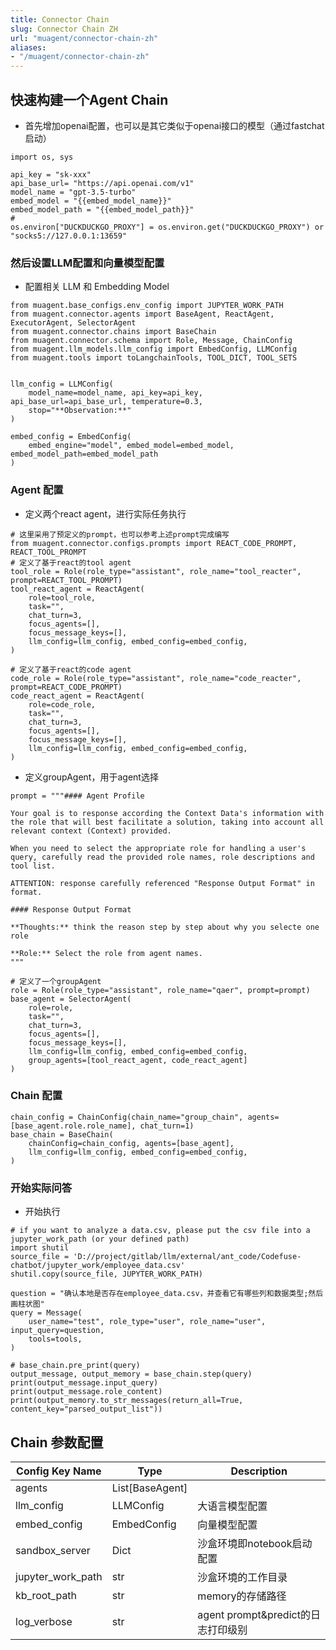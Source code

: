 ```yaml
---
title: Connector Chain
slug: Connector Chain ZH
url: "muagent/connector-chain-zh"
aliases:
- "/muagent/connector-chain-zh"
---
```



## 快速构建一个Agent Chain
- 首先增加openai配置，也可以是其它类似于openai接口的模型（通过fastchat启动）
```
import os, sys

api_key = "sk-xxx"
api_base_url= "https://api.openai.com/v1"
model_name = "gpt-3.5-turbo"
embed_model = "{{embed_model_name}}"
embed_model_path = "{{embed_model_path}}"
#
os.environ["DUCKDUCKGO_PROXY"] = os.environ.get("DUCKDUCKGO_PROXY") or "socks5://127.0.0.1:13659"
```

### 然后设置LLM配置和向量模型配置
- 配置相关 LLM 和 Embedding Model
```
from muagent.base_configs.env_config import JUPYTER_WORK_PATH
from muagent.connector.agents import BaseAgent, ReactAgent, ExecutorAgent, SelectorAgent
from muagent.connector.chains import BaseChain
from muagent.connector.schema import Role, Message, ChainConfig
from muagent.llm_models.llm_config import EmbedConfig, LLMConfig
from muagent.tools import toLangchainTools, TOOL_DICT, TOOL_SETS


llm_config = LLMConfig(
    model_name=model_name, api_key=api_key,  api_base_url=api_base_url, temperature=0.3,
    stop="**Observation:**"
)

embed_config = EmbedConfig(
    embed_engine="model", embed_model=embed_model, embed_model_path=embed_model_path
)
```

### Agent 配置
- 定义两个react agent，进行实际任务执行
```
# 这里采用了预定义的prompt，也可以参考上述prompt完成编写
from muagent.connector.configs.prompts import REACT_CODE_PROMPT, REACT_TOOL_PROMPT
# 定义了基于react的tool agent
tool_role = Role(role_type="assistant", role_name="tool_reacter", prompt=REACT_TOOL_PROMPT)
tool_react_agent = ReactAgent(
    role=tool_role,
    task="",
    chat_turn=3,
    focus_agents=[],
    focus_message_keys=[],
    llm_config=llm_config, embed_config=embed_config,
)

# 定义了基于react的code agent
code_role = Role(role_type="assistant", role_name="code_reacter", prompt=REACT_CODE_PROMPT)
code_react_agent = ReactAgent(
    role=code_role,
    task="",
    chat_turn=3,
    focus_agents=[],
    focus_message_keys=[],
    llm_config=llm_config, embed_config=embed_config,
)

```

- 定义groupAgent，用于agent选择
```
prompt = """#### Agent Profile

Your goal is to response according the Context Data's information with the role that will best facilitate a solution, taking into account all relevant context (Context) provided.

When you need to select the appropriate role for handling a user's query, carefully read the provided role names, role descriptions and tool list.

ATTENTION: response carefully referenced "Response Output Format" in format.

#### Response Output Format

**Thoughts:** think the reason step by step about why you selecte one role

**Role:** Select the role from agent names.
"""

# 定义了一个groupAgent
role = Role(role_type="assistant", role_name="qaer", prompt=prompt)
base_agent = SelectorAgent(
    role=role,
    task="",
    chat_turn=3,
    focus_agents=[],
    focus_message_keys=[],
    llm_config=llm_config, embed_config=embed_config,
    group_agents=[tool_react_agent, code_react_agent]
)
```
### Chain 配置
```
chain_config = ChainConfig(chain_name="group_chain", agents=[base_agent.role.role_name], chat_turn=1)
base_chain = BaseChain(
    chainConfig=chain_config, agents=[base_agent], 
    llm_config=llm_config, embed_config=embed_config,
)

```


### 开始实际问答
- 开始执行
```
# if you want to analyze a data.csv, please put the csv file into a jupyter_work_path (or your defined path)
import shutil
source_file = 'D://project/gitlab/llm/external/ant_code/Codefuse-chatbot/jupyter_work/employee_data.csv'
shutil.copy(source_file, JUPYTER_WORK_PATH)

question = "确认本地是否存在employee_data.csv，并查看它有哪些列和数据类型;然后画柱状图"
query = Message(
    user_name="test", role_type="user", role_name="user", input_query=question,
    tools=tools,
)

# base_chain.pre_print(query)
output_message, output_memory = base_chain.step(query)
print(output_message.input_query)
print(output_message.role_content)
print(output_memory.to_str_messages(return_all=True, content_key="parsed_output_list"))
```


## Chain 参数配置
|Config Key Name|	Type	|Description|
| ------------------ | ---------- | ---------- |
|agents| List[BaseAgent] | 
|llm_config	|LLMConfig	|大语言模型配置|
|embed_config	|EmbedConfig	|向量模型配置|
|sandbox_server	|Dict	|沙盒环境即notebook启动配置|
|jupyter_work_path	|str	|沙盒环境的工作目录|
|kb_root_path	|str	|memory的存储路径|
|log_verbose	|str	|agent prompt&predict的日志打印级别|
